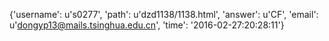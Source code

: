 {'username': u's0277', 'path': u'dzd1138/1138.html', 'answer': u'CF', 'email': u'dongyp13@mails.tsinghua.edu.cn', 'time': '2016-02-27:20:28:11'}